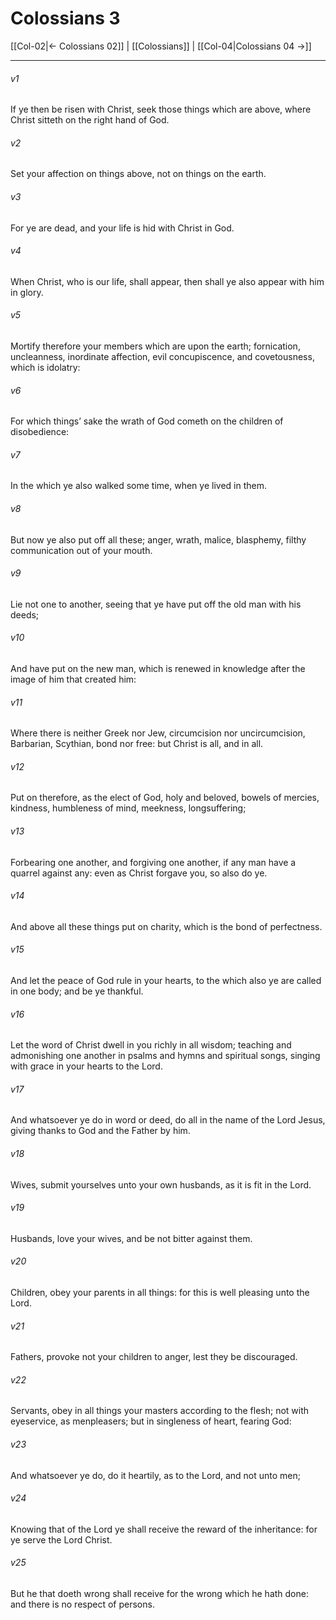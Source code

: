 # Colossians 3

[[Col-02|← Colossians 02]] | [[Colossians]] | [[Col-04|Colossians 04 →]]
***

###### v1
If ye then be risen with Christ, seek those things which are above, where Christ sitteth on the right hand of God.
###### v2
Set your affection on things above, not on things on the earth.
###### v3
For ye are dead, and your life is hid with Christ in God.
###### v4
When Christ, who is our life, shall appear, then shall ye also appear with him in glory.
###### v5
Mortify therefore your members which are upon the earth; fornication, uncleanness, inordinate affection, evil concupiscence, and covetousness, which is idolatry:
###### v6
For which things’ sake the wrath of God cometh on the children of disobedience:
###### v7
In the which ye also walked some time, when ye lived in them.
###### v8
But now ye also put off all these; anger, wrath, malice, blasphemy, filthy communication out of your mouth.
###### v9
Lie not one to another, seeing that ye have put off the old man with his deeds;
###### v10
And have put on the new man, which is renewed in knowledge after the image of him that created him:
###### v11
Where there is neither Greek nor Jew, circumcision nor uncircumcision, Barbarian, Scythian, bond nor free: but Christ is all, and in all.
###### v12
Put on therefore, as the elect of God, holy and beloved, bowels of mercies, kindness, humbleness of mind, meekness, longsuffering;
###### v13
Forbearing one another, and forgiving one another, if any man have a quarrel against any: even as Christ forgave you, so also do ye.
###### v14
And above all these things put on charity, which is the bond of perfectness.
###### v15
And let the peace of God rule in your hearts, to the which also ye are called in one body; and be ye thankful.
###### v16
Let the word of Christ dwell in you richly in all wisdom; teaching and admonishing one another in psalms and hymns and spiritual songs, singing with grace in your hearts to the Lord.
###### v17
And whatsoever ye do in word or deed, do all in the name of the Lord Jesus, giving thanks to God and the Father by him.
###### v18
Wives, submit yourselves unto your own husbands, as it is fit in the Lord.
###### v19
Husbands, love your wives, and be not bitter against them.
###### v20
Children, obey your parents in all things: for this is well pleasing unto the Lord.
###### v21
Fathers, provoke not your children to anger, lest they be discouraged.
###### v22
Servants, obey in all things your masters according to the flesh; not with eyeservice, as menpleasers; but in singleness of heart, fearing God:
###### v23
And whatsoever ye do, do it heartily, as to the Lord, and not unto men;
###### v24
Knowing that of the Lord ye shall receive the reward of the inheritance: for ye serve the Lord Christ.
###### v25
But he that doeth wrong shall receive for the wrong which he hath done: and there is no respect of persons. 
